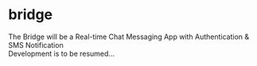 # bridge
The Bridge will be a Real-time Chat Messaging App with Authentication &amp; SMS Notification<br>
Development is to be resumed...
<br>

